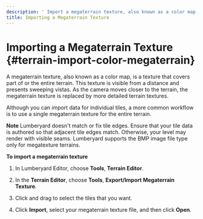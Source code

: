```yaml
---
description: ' Import a megaterrain texture, also known as a color map, into Amazon Lumberyard. '
title: Importing a Megaterrain Texture
---
```

# Importing a Megaterrain Texture {#terrain-import-color-megaterrain}

A megaterrain texture, also known as a color map, is a texture that covers part of or the entire terrain\. This texture is visible from a distance and presents sweeping vistas\. As the camera moves closer to the terrain, the megaterrain texture is replaced by more detailed terrain textures\.

Although you can import data for individual tiles, a more common workflow is to use a single megaterrain texture for the entire terrain\.

**Note**
Lumberyard doesn't match or fix tile edges\. Ensure that your tile data is authored so that adjacent tile edges match\. Otherwise, your level may render with visible seams\. Lumberyard supports the BMP image file type only for megatexture terrains\.



**To import a megaterrain texture**

1. In Lumberyard Editor, choose **Tools**, **Terrain Editor**\.

1. In the **Terrain Editor**, choose **Tools**, **Export/Import Megaterrain Texture**\.

1. Click and drag to select the tiles that you want\.

1. Click **Import**, select your megaterrain texture file, and then click **Open**\.